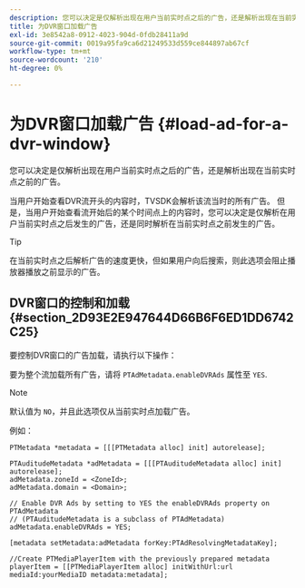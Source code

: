 ```yaml
---
description: 您可以决定是仅解析出现在用户当前实时点之后的广告，还是解析出现在当前实时点之前的广告。
title: 为DVR窗口加载广告
exl-id: 3e8542a8-0912-4023-904d-0fdb28411a9d
source-git-commit: 0019a95fa9ca6d21249533d559ce844897ab67cf
workflow-type: tm+mt
source-wordcount: '210'
ht-degree: 0%

---
```


# 为DVR窗口加载广告 {#load-ad-for-a-dvr-window}

您可以决定是仅解析出现在用户当前实时点之后的广告，还是解析出现在当前实时点之前的广告。

当用户开始查看DVR流开头的内容时，TVSDK会解析该流当时的所有广告。 但是，当用户开始查看流开始后的某个时间点上的内容时，您可以决定是仅解析在用户当前实时点之后发生的广告，还是同时解析在当前实时点之前发生的广告。

>[!TIP]
>
>在当前实时点之后解析广告的速度更快，但如果用户向后搜索，则此选项会阻止播放器播放之前显示的广告。

## DVR窗口的控制和加载 {#section_2D93E2E947644D66B6F6ED1DD6742C25}

要控制DVR窗口的广告加载，请执行以下操作：

要为整个流加载所有广告，请将 `PTAdMetadata.enableDVRAds` 属性至 `YES`.

>[!NOTE]
>
>默认值为 `NO`，并且此选项仅从当前实时点加载广告。

例如：

```
PTMetadata *metadata = [[[PTMetadata alloc] init] autorelease]; 
 
PTAuditudeMetadata *adMetadata = [[[PTAuditudeMetadata alloc] init] autorelease];  
adMetadata.zoneId = <ZoneId>; 
adMetadata.domain = <Domain>; 
 
// Enable DVR Ads by setting to YES the enableDVRAds property on PTAdMetadata  
// (PTAuditudeMetadata is a subclass of PTAdMetadata)  
adMetadata.enableDVRAds = YES; 
 
[metadata setMetadata:adMetadata forKey:PTAdResolvingMetadataKey]; 
 
//Create PTMediaPlayerItem with the previously prepared metadata    
playerItem = [[PTMediaPlayerItem alloc] initWithUrl:url mediaId:yourMediaID metadata:metadata]; 
```
